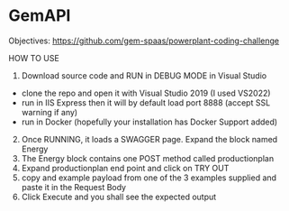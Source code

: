 # GemAPI

Objectives:
https://github.com/gem-spaas/powerplant-coding-challenge


HOW TO USE
1) Download source code and RUN in DEBUG MODE in Visual Studio
- clone the repo and open it with Visual Studio 2019 (I used VS2022)
- run in IIS Express then it will by default load port 8888 (accept SSL warning if any)
- run in Docker (hopefully your installation has Docker Support added)
2) Once RUNNING, it loads a SWAGGER page. Expand the block named Energy
3) The Energy block contains one POST method called productionplan
4) Expand productionplan end point and click on TRY OUT
5) copy and example payload from one of the 3 examples supplied and paste it in the Request Body
6) Click Execute and you shall see the expected output
